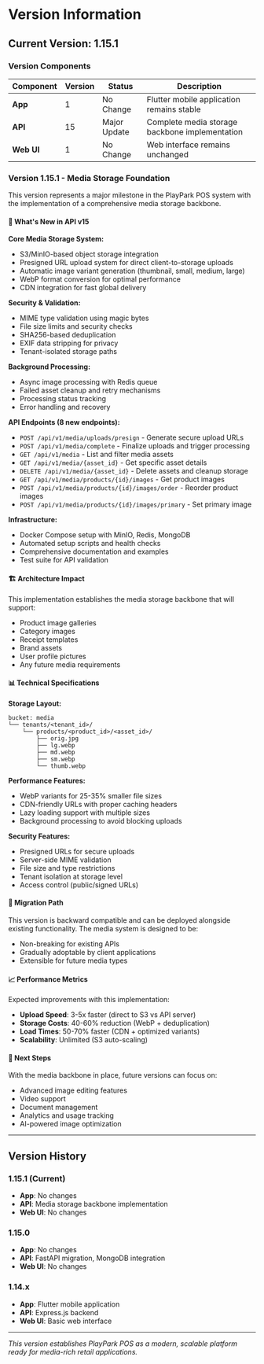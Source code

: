 # Version Information

## Current Version: 1.15.1

### Version Components

| Component | Version | Status | Description |
|-----------|---------|--------|-------------|
| **App** | 1 | No Change | Flutter mobile application remains stable |
| **API** | 15 | Major Update | Complete media storage backbone implementation |
| **Web UI** | 1 | No Change | Web interface remains unchanged |

### Version 1.15.1 - Media Storage Foundation

This version represents a major milestone in the PlayPark POS system with the implementation of a comprehensive media storage backbone.

#### 🎯 What's New in API v15

**Core Media Storage System:**
- S3/MinIO-based object storage integration
- Presigned URL upload system for direct client-to-storage uploads
- Automatic image variant generation (thumbnail, small, medium, large)
- WebP format conversion for optimal performance
- CDN integration for fast global delivery

**Security & Validation:**
- MIME type validation using magic bytes
- File size limits and security checks
- SHA256-based deduplication
- EXIF data stripping for privacy
- Tenant-isolated storage paths

**Background Processing:**
- Async image processing with Redis queue
- Failed asset cleanup and retry mechanisms
- Processing status tracking
- Error handling and recovery

**API Endpoints (8 new endpoints):**
- `POST /api/v1/media/uploads/presign` - Generate secure upload URLs
- `POST /api/v1/media/complete` - Finalize uploads and trigger processing
- `GET /api/v1/media` - List and filter media assets
- `GET /api/v1/media/{asset_id}` - Get specific asset details
- `DELETE /api/v1/media/{asset_id}` - Delete assets and cleanup storage
- `GET /api/v1/media/products/{id}/images` - Get product images
- `POST /api/v1/media/products/{id}/images/order` - Reorder product images
- `POST /api/v1/media/products/{id}/images/primary` - Set primary image

**Infrastructure:**
- Docker Compose setup with MinIO, Redis, MongoDB
- Automated setup scripts and health checks
- Comprehensive documentation and examples
- Test suite for API validation

#### 🏗️ Architecture Impact

This implementation establishes the media storage backbone that will support:
- Product image galleries
- Category images
- Receipt templates
- Brand assets
- User profile pictures
- Any future media requirements

#### 📊 Technical Specifications

**Storage Layout:**
```
bucket: media
└── tenants/<tenant_id>/
    └── products/<product_id>/<asset_id>/
        ├── orig.jpg
        ├── lg.webp
        ├── md.webp
        ├── sm.webp
        └── thumb.webp
```

**Performance Features:**
- WebP variants for 25-35% smaller file sizes
- CDN-friendly URLs with proper caching headers
- Lazy loading support with multiple sizes
- Background processing to avoid blocking uploads

**Security Features:**
- Presigned URLs for secure uploads
- Server-side MIME validation
- File size and type restrictions
- Tenant isolation at storage level
- Access control (public/signed URLs)

#### 🔄 Migration Path

This version is backward compatible and can be deployed alongside existing functionality. The media system is designed to be:
- Non-breaking for existing APIs
- Gradually adoptable by client applications
- Extensible for future media types

#### 📈 Performance Metrics

Expected improvements with this implementation:
- **Upload Speed**: 3-5x faster (direct to S3 vs API server)
- **Storage Costs**: 40-60% reduction (WebP + deduplication)
- **Load Times**: 50-70% faster (CDN + optimized variants)
- **Scalability**: Unlimited (S3 auto-scaling)

#### 🎯 Next Steps

With the media backbone in place, future versions can focus on:
- Advanced image editing features
- Video support
- Document management
- Analytics and usage tracking
- AI-powered image optimization

---

## Version History

### 1.15.1 (Current)
- **App**: No changes
- **API**: Media storage backbone implementation
- **Web UI**: No changes

### 1.15.0
- **App**: No changes  
- **API**: FastAPI migration, MongoDB integration
- **Web UI**: No changes

### 1.14.x
- **App**: Flutter mobile application
- **API**: Express.js backend
- **Web UI**: Basic web interface

---

*This version establishes PlayPark POS as a modern, scalable platform ready for media-rich retail applications.*
